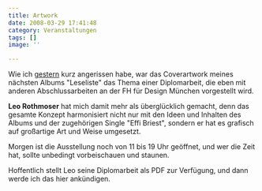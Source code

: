 ```yaml
---
title: Artwork
date: 2008-03-29 17:41:48
category: Veranstaltungen
tags: []
image: ''

---
```


Wie ich [gestern](http://www.misantropolis.de/2008/03/diplomschau) kurz angerissen habe, war das Coverartwork meines nächsten Albums "Leseliste" das Thema einer Diplomarbeit, die eben mit anderen Abschlussarbeiten an der FH für Design München vorgestellt wird.  

  

**Leo Rothmoser** hat mich damit mehr als überglücklich gemacht, denn das gesamte Konzept harmonisiert nicht nur mit den Ideen und Inhalten des Albums und der zugehörigen Single "Effi Briest", sondern er hat es grafisch auf großartige Art und Weise umgesetzt.  

  

Morgen ist die Ausstellung noch von 11 bis 19 Uhr geöffnet, und wer die Zeit hat, sollte unbedingt vorbeischauen und staunen.  

  

Hoffentlich stellt Leo seine Diplomarbeit als PDF zur Verfügung, und dann werde ich das hier ankündigen.
